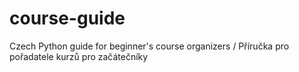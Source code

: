 # course-guide
 Czech Python guide for beginner's course organizers / Příručka pro pořadatele kurzů pro začátečníky
